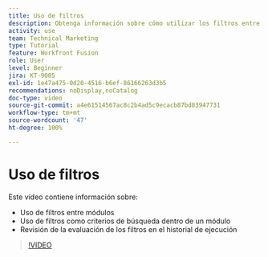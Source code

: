 ```yaml
---
title: Uso de filtros
description: Obtenga información sobre cómo utilizar los filtros entre módulos y dentro de un módulo y revisar el historial de ejecución, todo en  [!DNL Adobe Workfront Fusion].
activity: use
team: Technical Marketing
type: Tutorial
feature: Workfront Fusion
role: User
level: Beginner
jira: KT-9005
exl-id: 1e47a475-0d20-4516-b6ef-86166263d3b5
recommendations: noDisplay,noCatalog
doc-type: video
source-git-commit: a4e61514567ac8c2b4ad5c9ecacb87bd83947731
workflow-type: tm+mt
source-wordcount: '47'
ht-degree: 100%

---
```


# Uso de filtros

Este vídeo contiene información sobre:

* Uso de filtros entre módulos
* Uso de filtros como criterios de búsqueda dentro de un módulo
* Revisión de la evaluación de los filtros en el historial de ejecución

>[!VIDEO](https://video.tv.adobe.com/v/335265/?quality=12&learn=on)
